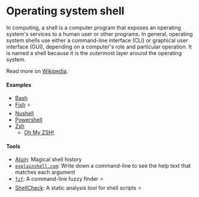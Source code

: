 # Operating system shell

In computing, a shell is a computer program that exposes an operating system's services to a human user or other programs. In general, operating system shells use either a command-line interface (CLI) or graphical user interface (GUI), depending on a computer's role and particular operation. It is named a shell because it is the outermost layer around the operating system.

Read more on [Wikipedia](https://en.wikipedia.org/wiki/Shell_(computing)).

#### Examples
- [Bash](https://www.gnu.org/software/bash)
- [Fish](https://fishshell.com) ⭐
- [Nushell](https://www.nushell.sh)
- [Powershell](https://en.wikipedia.org/wiki/PowerShell)
- [Zsh](https://www.zsh.org)
    - [Oh My ZSH!](https://ohmyz.sh)

#### Tools
- [Atuin](https://github.com/ellie/atuin): Magical shell history
- [`explainshell.com`](https://explainshell.com): Write down a command-line to see the help text that matches each argument
- [`fzf`](https://github.com/junegunn/fzf): A command-line fuzzy finder ⭐
- [ShellCheck](https://github.com/koalaman/shellcheck): A static analysis tool for shell scripts ⭐
